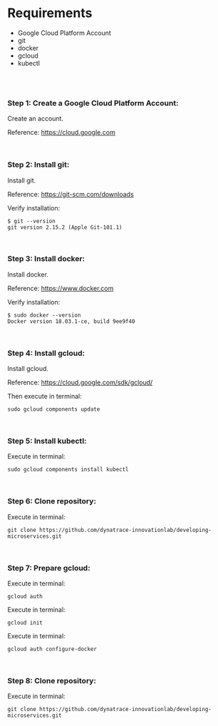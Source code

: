 # Requirements

- Google Cloud Platform Account
- git
- docker
- gcloud
- kubectl

<br>
<br>

### Step 1: Create a Google Cloud Platform Account:

Create an account.

Reference: https://cloud.google.com

<br>

### Step 2: Install git:

Install git.

Reference: https://git-scm.com/downloads

Verify installation:

```
$ git --version
git version 2.15.2 (Apple Git-101.1)
```

<br>

### Step 3: Install docker:

Install docker.

Reference: https://www.docker.com

Verify installation:

```
$ sudo docker --version
Docker version 18.03.1-ce, build 9ee9f40
```

<br>

### Step 4: Install gcloud:

Install gcloud.

Reference: https://cloud.google.com/sdk/gcloud/

Then execute in terminal:

```
sudo gcloud components update
```

<br>

### Step 5: Install kubectl:

Execute in terminal:

```
sudo gcloud components install kubectl
```

<br>

### Step 6: Clone repository:

Execute in terminal:

```
git clone https://github.com/dynatrace-innovationlab/developing-microservices.git
```

<br>

### Step 7: Prepare gcloud:

Execute in terminal:

```
gcloud auth
```

Execute in terminal:

```
gcloud init
```

Execute in terminal:

```
gcloud auth configure-docker
```

<br>

### Step 8: Clone repository:

Execute in terminal:

```
git clone https://github.com/dynatrace-innovationlab/developing-microservices.git
```

